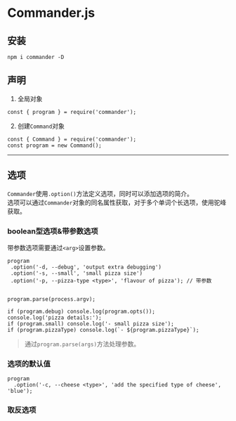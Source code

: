 # Commander.js
## 安装
```
npm i commander -D
```

## 声明
1. 全局对象
```
const { program } = require('commander');

```
2. 创建`Command`对象
```
const { Command } = require('commander');
const program = new Command();
```
---
## 选项
`Commander`使用`.option()`方法定义选项，同时可以添加选项的简介。   
选项可以通过`Commander`对象的同名属性获取，对于多个单词个长选项，使用驼峰获取。
### boolean型选项&带参数选项
带参数选项需要通过`<arg>`设置参数。
```
program
 .option('-d, --debug', 'output extra debugging')
 .option('-s, --small', 'small pizza size')
 .option('-p, --pizza-type <type>', 'flavour of pizza'); // 带参数


program.parse(process.argv);

if (program.debug) console.log(program.opts());
console.log('pizza details:');
if (program.small) console.log('- small pizza size');
if (program.pizzaType) console.log(`- ${program.pizzaType}`);
```
> 通过`program.parse(args)`方法处理参数。
### 选项的默认值
```
program
  .option('-c, --cheese <type>', 'add the specified type of cheese', 'blue');
```
### 取反选项
